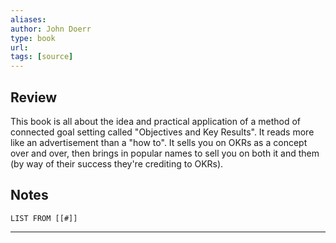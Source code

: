 ```yaml
---
aliases: 
author: John Doerr
type: book
url: 
tags: [source]
---
```

## Review
This book is all about the idea and practical application of a method of connected goal setting called "Objectives and Key Results". It reads more like an advertisement than a "how to". It sells you on OKRs as a concept over and over, then brings in popular names to sell you on both it and them (by way of their success they're crediting to OKRs).

## Notes
```dataview
LIST FROM [[#]]
```

---